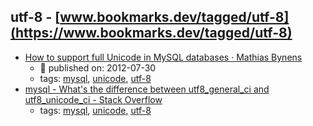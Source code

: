 utf-8 - [www.bookmarks.dev/tagged/utf-8](https://www.bookmarks.dev/tagged/utf-8)
---
* [How to support full Unicode in MySQL databases · Mathias Bynens](https://mathiasbynens.be/notes/mysql-utf8mb4)
    * :calendar: published on: 2012-07-30
    * tags: [mysql](../tagged/mysql.md), [unicode](../tagged/unicode.md), [utf-8](../tagged/utf-8.md)
* [mysql - What's the difference between utf8_general_ci and utf8_unicode_ci - Stack Overflow](http://stackoverflow.com/questions/766809/whats-the-difference-between-utf8-general-ci-and-utf8-unicode-ci)
    * tags: [mysql](../tagged/mysql.md), [unicode](../tagged/unicode.md), [utf-8](../tagged/utf-8.md)
